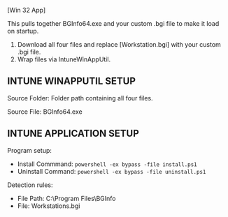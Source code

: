 [Win 32 App]

This pulls together BGInfo64.exe and your custom .bgi file to make it load on startup.  
1. Download all four files and replace [Workstation.bgi] with your custom .bgi file.
2. Wrap files via IntuneWinAppUtil.

**INTUNE WINAPPUTIL SETUP**
---------------------
Source Folder: Folder path containing all four files. 

Source File: BGInfo64.exe

**INTUNE APPLICATION SETUP**
----------------------------
Program setup:
- Install Commmand: ```powershell -ex bypass -file install.ps1```
- Uninstall Command: ```powershell -ex bypass -file uninstall.ps1``` 

Detection rules:
- File Path: C:\Program Files\BGInfo
- File: Workstations.bgi